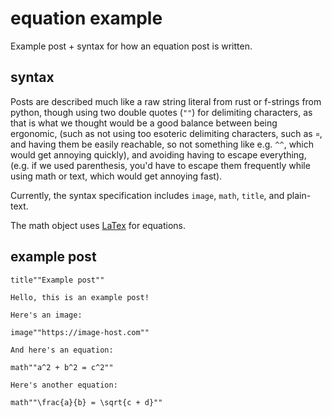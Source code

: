 # equation example

Example post + syntax for how an equation post is written.

## syntax

Posts are described much like a raw string literal from rust or f-strings from python, though using two double quotes (`""`) for delimiting characters, as that is what we thought would be a good balance between being ergonomic, (such as not using too esoteric delimiting characters, such as `¤`, and having them be easily reachable, so not something like e.g. `^^`, which would get annoying quickly), and avoiding having to escape everything, (e.g. if we used parenthesis, you'd have to escape them frequently while using math or text, which would get annoying fast).

Currently, the syntax specification includes `image`, `math`, `title`, and plain-text.

The math object uses [LaTex](https://en.wikipedia.org/wiki/LaTeX) for equations.

## example post

```
title""Example post""

Hello, this is an example post!

Here's an image:

image""https://image-host.com""

And here's an equation:

math""a^2 + b^2 = c^2""

Here's another equation:

math""\frac{a}{b} = \sqrt{c + d}""
```
